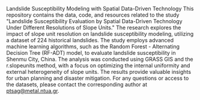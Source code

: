 Landslide Susceptibility Modeling with Spatial Data-Driven Technology
This repository contains the data, code, and resources related to the study "Landslide Susceptibility Evaluation by Spatial Data-Driven Technology Under Different Resolutions of Slope Units." The research explores the impact of slope unit resolution on landslide susceptibility modeling, utilizing a dataset of 224 historical landslides. The study employs advanced machine learning algorithms, such as the Random Forest - Alternating Decision Tree (RF-ADT) model, to evaluate landslide susceptibility in Shenmu City, China. The analysis was conducted using GRASS GIS and the r.slopeunits method, with a focus on optimizing the internal uniformity and external heterogeneity of slope units. The results provide valuable insights for urban planning and disaster mitigation. For any questions or access to the datasets, please contact the corresponding author at ptsag@metal.ntua.gr.
